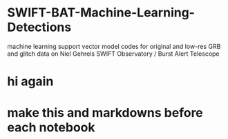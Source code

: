 # SWIFT-BAT-Machine-Learning-Detections
machine learning support vector model codes for original and low-res GRB and glitch data on Niel Gehrels SWIFT Observatory / Burst Alert Telescope
# hi again
# make this and markdowns before each notebook
